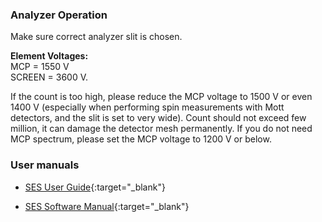 ### Analyzer Operation
Make sure correct analyzer slit is chosen.

**Element Voltages:** <br/>
MCP = 1550 V <br/>
SCREEN = 3600 V.

If the count is too high, please reduce the MCP voltage to 1500 V or even 1400 V
(especially when performing spin measurements with Mott detectors, and the slit
is set to very wide). Count should not exceed few million, it can damage the
detector mesh permanently. If you do not need MCP spectrum, please set the MCP
voltage to 1200 V or below.

### User manuals

- [SES User Guide](https://file-storage.github.io/manuals/SES-Software-User-Guide-v2.0.pdf){:target="_blank"}

- [SES Software Manual](https://file-storage.github.io/manuals/SES-Software-Manual-v5_1.pdf){:target="_blank"}
